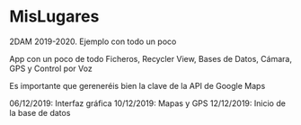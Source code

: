 # MisLugares
2DAM 2019-2020. Ejemplo con todo un poco

App con un poco de todo
Ficheros, Recycler View, Bases de Datos, Cámara, GPS y Control por Voz

Es importante que gereneréis bien la clave de la API de Google Maps

06/12/2019: Interfaz gráfica
10/12/2019: Mapas y GPS
12/12/2019: Inicio de la base de datos



